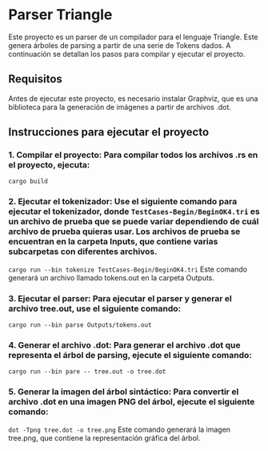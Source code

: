 # Parser Triangle
Este proyecto es un parser de un compilador para el lenguaje Triangle. Este genera árboles de parsing a partir de una serie de Tokens dados. A continuación se detallan los pasos para compilar y ejecutar el proyecto.

## Requisitos
Antes de ejecutar este proyecto, es necesario instalar Graphviz, que es una biblioteca para la generación de imágenes a partir de archivos .dot.

## Instrucciones para ejecutar el proyecto

### 1. Compilar el proyecto: Para compilar todos los archivos .rs en el proyecto, ejecuta:
```cargo build```

### 2. Ejecutar el tokenizador: Use el siguiente comando para ejecutar el tokenizador, donde `TestCases-Begin/BeginOK4.tri` es un archivo de prueba que se puede variar dependiendo de cuál archivo de prueba quieras usar. Los archivos de prueba se encuentran en la carpeta Inputs, que contiene varias subcarpetas con diferentes archivos.
```cargo run --bin tokenize TestCases-Begin/BeginOK4.tri```
Este comando generará un archivo llamado tokens.out en la carpeta Outputs.

### 3. Ejecutar el parser: Para ejecutar el parser y generar el archivo tree.out, use el siguiente comando:
```cargo run --bin parse Outputs/tokens.out```

### 4. Generar el archivo .dot: Para generar el archivo .dot que representa el árbol de parsing, ejecute el siguiente comando:
```cargo run --bin pare -- tree.out -o tree.dot```

### 5. Generar la imagen del árbol sintáctico: Para convertir el archivo .dot en una imagen PNG del árbol, ejecute el siguiente comando:
```dot -Tpng tree.dot -o tree.png```
Este comando generará la imagen tree.png, que contiene la representación gráfica del árbol.
